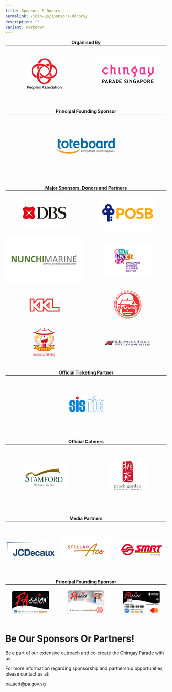```yaml
---
title: Sponsors & Donors
permalink: /join-us/sponsors-donors/
description: ""
variant: markdown
---
```

<div style="margin: 0 auto; display: grid; grid-gap: 1rem; grid-template-columns: repeat(auto-fit, minmax(325px,1fr));padding-bottom:20px;">
	
<div style="text-align: center;">
        <b>Organised By</b>
        <div style="margin: 0 auto; display: grid; grid-gap: 1rem; grid-template-columns: repeat(auto-fit, minmax(0px,1fr));border-top: 1px solid black; padding-top:3%; padding-bottom:3%;align-items: center; height:150px;">
            <div><img src="/images/Sponsors%20&amp;%20Donors/pa-14-october-2019-18-19-28.png" alt="People's Association" style="width:110px;"> </div>
            <div><img src="/images/Sponsors%20&amp;%20Donors/chingay-(black)-31-october-2021-11-10-19.png" alt="Chingay Parade Singapore" style="width: 200px;"> </div>
        </div>
    </div>
			
<div style="text-align: Center;">
        <b>Principal Founding Sponsor</b>
        <div style="margin: 0 auto; display: grid; grid-gap: 1rem; grid-template-columns: repeat(auto-fit, minmax(0px,1fr));border-top: 1px solid black; padding-top:5%; padding-bottom:5%;align-items: center; height:150px;">
            <div><img src="/images/Sponsors%20&amp;%20Donors/Tote_Board_Logo_horizontal__Colour_.png" alt="Toteboard" style="width: 180px;"> </div>
</div>

</div>
</div>




<div style="margin: 0 auto; display: grid; grid-gap: 1rem; grid-template-columns: repeat(auto-fit, minmax(325px,1fr));padding-bottom:20px;">
	
<div style="text-align: center;">
        <b>Major Sponsors, Donors and Partners</b>
        <div style="margin: 0 auto; display: grid; grid-gap: 1rem; grid-template-columns: repeat(auto-fit, minmax(170px,1fr));border-top: 1px solid black; padding-top:3%; padding-bottom:3%;align-items: center;">
            <div><img src="/images/Sponsors%20&amp;%20Donors/DBS-Jan2023.png" alt="DBS" style="width:160px;"> </div>
            <div><img src="/images/Sponsors%20&amp;%20Donors/POSB-Jan2023.png" alt="POSB" style="width: 170px;"> </div>
					            <div><img src="/images/Sponsors%20&amp;%20Donors/Nunchi%20Marine%20Logo%20Vector%20-%202023.png" alt="Nunchi Marine" style="width: 250px;"> </div>
		<div><img src="/images/Sponsors%20&amp;%20Donors/sccc_logo_rgb.png" alt="SCCC" style="width: 150px;"> </div>
		<div><img src="/images/Sponsors%20&amp;%20Donors/kkl-14-october-2019-18-47-18.png" alt="KKL" style="width: 105px;"> </div>
					            <div><img src="/images/Sponsors%20&amp;%20Donors/lorong-koo-chye-sheng-hong-14-october-2019-18-26-25.png" alt="Hock Lam" style="width: 95px;"> </div>
<div><img src="/images/Sponsors%20&amp;%20Donors/loyang-tua-pek-gong-14-october-2019-18-26-36.jpg" alt="Hock Lam" style="width: 85px;"> </div>
<div><img src="/images/Sponsors%20&amp;%20Donors/hock-lam-11-february-2021-21-54-16.png" alt="Hock Lam" style="width: 150px;"> </div>		
 </div>
    </div>
</div>



<div style="margin: 0 auto; display: grid; grid-gap: 1rem; grid-template-columns: repeat(auto-fit, minmax(325px,1fr));padding-bottom:20px;">
	
<div style="text-align: center;">
        <b>Official Ticketing Partner</b>
        <div style="margin: 0 auto; display: grid; grid-gap: 1rem; grid-template-columns: repeat(auto-fit, minmax(0px,1fr));border-top: 1px solid black; padding-top:3%; padding-bottom:3%;align-items: center; height:150px;">
            <div><img src="/images/SISTIC_Logo_Full_Color.png" alt="SISTIC" style="width:120px;"> </div>
        </div>
    </div>
			
<div style="text-align: Center;">
        <b>Official Caterers</b>
        <div style="margin: 0 auto; display: grid; grid-gap: 1rem; grid-template-columns: repeat(auto-fit, minmax(0px,1fr));border-top: 1px solid black; padding-top:5%; padding-bottom:5%;align-items: center; height:150px;">
            <div><img src="/images/Sponsors%20&amp;%20Donors/stamford-catering-18-october-2019-16-40-27.png" alt="Stamford" style="width: 133px;"> </div>
					   <div><img src="/images/Sponsors%20&amp;%20Donors/peach-garden-(colour)-14-october-2019-18-28-03.png" alt="Stamford" style="width: 120px;"> </div>
</div>
</div>
</div>


<div style="text-align: center;">
        <b>Media Partners</b>
        <div style="margin: 0 auto; display: grid; grid-gap: 1rem; grid-template-columns: repeat(auto-fit, minmax(0px,1fr));border-top: 1px solid black; padding-top:3%; padding-bottom:3%;align-items: center; height:150px;">
					  <div><img src="/images/Sponsors%20&amp;%20Donors/jcd-logo.jpeg" alt="JCD" style="width:150px;"> </div>
            <div><img src="/images/Sponsors%20&amp;%20Donors/Stellar_Ace_logo.png" alt="Stellar Ace" style="width:150px;"> </div>
					<div><img src="/images/Sponsors%20&amp;%20Donors/smrt_trains_logo.jpg" alt="SMRT" style="width:150px;"> </div>
        </div>
    </div>
			
<div style="text-align: Center;">
        <b>Principal Founding Sponsor</b>
        <div style="margin: 0 auto; display: grid; grid-gap: 1rem; grid-template-columns: repeat(auto-fit, minmax(140px,1fr));border-top: 1px solid black; padding-top:3%; padding-bottom:3%;align-items: center;">
      <div><img src="/images/Sponsors%20&amp;%20Donors/PAssionCard%202022%20Black.png" alt="PAssion Card" style="width: 120px;"></div>
				<div><img src="/images/Sponsors%20&amp;%20Donors/PAssionCard%202022%20Silver.png" alt="PAssion Card Silver" style="width: 120px;"></div>
				<div><img src="/images/Sponsors%20&amp;%20Donors/PAssionCard%202022%20POSB.png" alt="PAssion Card POSB" style="width: 120px;"></div>
</div>

</div>




# **Be Our Sponsors Or Partners!**

Be a part of our extensive outreach and co-create the Chingay Parade with us.

For more information regarding sponsorship and partnership opportunities, please contact us at:

[pa_acd@pa.gov.sg](mailto:pa_acd@pa.gov.sg)